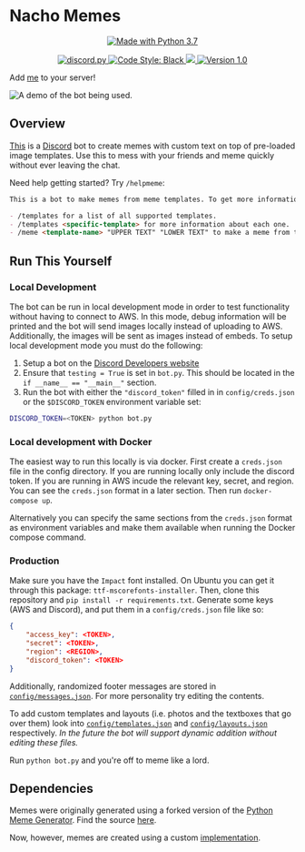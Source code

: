 # Nacho Memes

<p align="center">
  <a href="https://www.python.org/downloads/">
    <img src="https://img.shields.io/badge/Made%20With-Python%203.7-blue.svg?style=for-the-badge" alt="Made with Python 3.7">
  </a>
</p>
<p align="center">
  <a href="https://github.com/Rapptz/discord.py/">
    <img src="https://img.shields.io/badge/discord-py-blue.svg" alt="discord.py">
  </a>
  <a href="https://github.com/ambv/black">
    <img src="https://img.shields.io/badge/code%20style-black-000000.svg" alt="Code Style: Black">
  </a>
  <a href="http://makeapullrequest.com">
    <img src="https://img.shields.io/badge/PRs-welcome-brightgreen.svg">
  </a>
  <a href="https://github.com/cooperpellaton/NachoMemes/tree/v1.0">
    <img src="https://img.shields.io/badge/version-1.0-bright%20green" alt="Version 1.0">
  </a>

</p>

Add [me](https://discordapp.com/oauth2/authorize?&client_id=628445658743046154&scope=bot&permissions=387136) to your server!

![A demo of the bot being used.](/watchme.gif)

## Overview

[This](https://discordapp.com/oauth2/authorize?&client_id=628445658743046154&scope=bot&permissions=387136) is a [Discord](https://discordapp.com) bot to create memes with custom text on top of pre-loaded image templates. Use this to mess with your friends and meme quickly without ever leaving the chat.

Need help getting started? Try `/helpmeme`:

```md
This is a bot to make memes from meme templates. To get more information try:

- /templates for a list of all supported templates.
- /templates <specific-template> for more information about each one.
- /meme <template-name> "UPPER TEXT" "LOWER TEXT" to make a meme from that _perfect_ template.
```

## Run This Yourself

### Local Development

The bot can be run in local development mode in order to test functionality without having to connect to AWS. In this mode, debug information will be printed and the bot will send images locally instead of uploading to AWS. Additionally, the images will be sent as images instead of embeds.
To setup local development mode you must do the following:

1. Setup a bot on the [Discord Developers website](https://discordapp.com/developers/applications/)
2. Ensure that `testing = True` is set in `bot.py`. This should be located in the `if __name__ == "__main__"` section.
3. Run the bot with either the `"discord_token"` filled in in `config/creds.json` or the `$DISCORD_TOKEN` environment variable set:

```sh
DISCORD_TOKEN=<TOKEN> python bot.py
```

### Local development with Docker

The easiest way to run this locally is via docker. First create a `creds.json` file in the config directory. If you are running locally only include the discord token. If you are running in AWS incude the relevant key, secret, and region. You can see the `creds.json` format in a later section. Then run `docker-compose up`.

Alternatively you can specify the same sections from the `creds.json` format as environment variables and make them available when running the Docker compose command.

### Production

Make sure you have the `Impact` font installed. On Ubuntu you can get it through this package: `ttf-mscorefonts-installer`. Then, clone this repository and `pip install -r requirements.txt`. Generate some keys (AWS and Discord), and put them in a `config/creds.json` file like so:

```json
{
    "access_key": <TOKEN>,
    "secret": <TOKEN>,
    "region": <REGION>,
    "discord_token": <TOKEN>
}
```

Additionally, randomized footer messages are stored in [`config/messages.json`](config/messages.json). For more personality try editing the contents.

To add custom templates and layouts (i.e. photos and the textboxes that go over them) look into [`config/templates.json`](config/templates.json) and [`config/layouts.json`](config/layouts.json) respectively. _In the future the bot will support dynamic addition without editing these files._

Run `python bot.py` and you're off to meme like a lord.

## Dependencies

Memes were originally generated using a forked version of the [Python Meme Generator](https://github.com/danieldiekmeier/memegenerator). Find the source [here](/memegenerator.py).

Now, however, memes are created using a custom [implementation](memegenerator.py).
